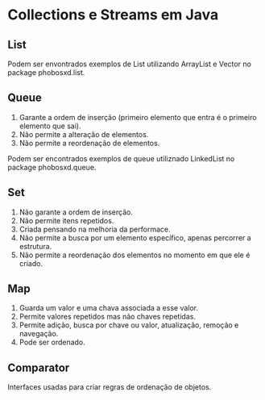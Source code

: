 # Collections e Streams em Java

## List

Podem ser envontrados exemplos de List utilizando ArrayList e Vector no package phobosxd.list.

## Queue

1. Garante a ordem de inserção (primeiro elemento que entra é o primeiro elemento que sai).
2. Não permite a alteração de elementos.
3. Não permite a reordenação de elementos.

Podem ser encontrados exemplos de queue utiliznado LinkedList no package phobosxd.queue.

## Set

1. Não garante a ordem de inserção.
2. Não permite itens repetidos.
3. Criada pensando na melhoria da performace.
4. Não permite a busca por um elemento específico, apenas percorrer a estrutura.
5. Não permite a reordenação dos elementos no momento em que ele é criado.

## Map

1. Guarda um valor e uma chava associada a esse valor.
2. Permite valores repetidos mas não chaves repetidas.
3. Permite adição, busca por chave ou valor, atualização, remoção e navegação.
4. Pode ser ordenado.

## Comparator

Interfaces usadas para criar regras de ordenação de objetos.
